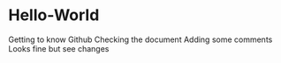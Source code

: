 # Hello-World
Getting to know Github
Checking the document
Adding some comments
Looks fine but see changes

